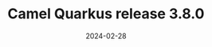 ---
url: "/releases/q-3.8.0/"
date: 2024-02-28
type: release-note
version: 3.8.0
title: "Camel Quarkus release 3.8.0"
preview: ""
changelog: ""
category: "camel-quarkus"
milestone: 54
jdk: [17, 21]
---